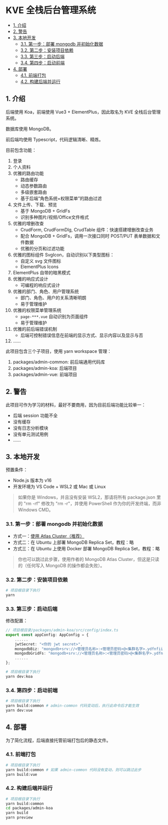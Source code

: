 # KVE 全栈后台管理系统

- [1. 介绍](#1-介绍)
- [2. 警告](#2-警告)
- [3. 本地开发](#3-本地开发)
  - [3.1. 第一步：部署 mongodb 并初始化数据](#31-第一步部署-mongodb-并初始化数据)
  - [3.2. 第二步：安装项目依赖](#32-第二步安装项目依赖)
  - [3.3. 第三步：启动后端](#33-第三步启动后端)
  - [3.4. 第四步：启动前端](#34-第四步启动前端)
- [4. 部署](#4-部署)
  - [4.1. 前端打包](#41-前端打包)
  - [4.2. 构建后端并运行](#42-构建后端并运行)

## 1. 介绍

后端使用 Koa，前端使用 Vue3 + ElementPlus，因此取名为 KVE 全栈后台管理系统。

数据库使用 MongoDB。

前后端均使用 Typescript，代码逻辑清晰、精炼。

目前包含功能：

1. 登录
2. 个人资料
3. 优雅的路由功能
   - 路由缓存
   - 动态参数路由
   - 多级嵌套路由
   - 基于后端“角色系统+权限菜单”的路由过滤
4. 文件上传、下载、预览
   - 基于 MongoDB + GridFs
   - 识别多种图片/视频/Office文件格式
5. 优雅的增删改查
   - CrudForm, CrudFormDlg, CrudTable 组件：快速搭建增删改查业务
   - 配合 MongoDB + GridFs，调用一次接口同时 POST/PUT 表单数据和文件数据
   - 优雅的分页和过滤功能
6. 优雅的图标组件 SvgIcon，自动识别以下类型图标：
   - 自定义 svg 文件图标
   - ElementPlus Icons
7. ElementPlus 自带的暗黑模式
8. 优雅的响应式设计
   - 可编程的响应式设计
9. 优雅的部门、角色、用户管理系统
   - 部门、角色、用户的关系清晰明朗
   - 易于管理维护
10. 优雅的权限菜单管理系统
    - `page-***.vue` 自动识别为页面组件
    - 易于管理维护
11. 优雅的前后端错误机制
    - 后端可控制错误信息在前端的显示方式、显示内容以及显示与否 
12. ......

此项目包含三个子项目，使用 yarn workspace 管理：

1. packages/admin-common: 前后端通用代码库
2. packages/admin-koa: 后端项目
3. packages/admin-vue: 前端项目

## 2. 警告

此项目可作为学习的材料，最好不要商用，因为目前后端功能比较单一：

- 后端 session 功能不全
- 没有缓存
- 没有日志分析模块
- 没有单元测试用例
- ......

## 3. 本地开发

预置条件：

- Node.js 版本为 v16
- 开发环境为 VS Code + WSL2 或 Mac 或 Linux 

> 如果你是 Windows，并且没有安装 WSL2，那请将所有 package.json 里的 "rm -rf" 修改为 "rm -r"，并使用 PowerShell 作为你的开发终端，而非 Windows CMD。

### 3.1. 第一步：部署 mongodb 并初始化数据

- 方式一：[使用 Atlas Cluster（推荐）](./doc/mongodb/AtlasCluster.md)
- 方式二：在 Ubuntu 上部署 MongoDB Replica Set，教程：略
- 方式三：在 Ubuntu 上使用 Docker 部署 MongoDB Replica Set，教程：略

> 你也可以跳过此步骤，使用作者的 MongoDB Atlas Cluster，但这是只读的（任何写入 MongoDB 的操作都会失败）。

### 3.2. 第二步：安装项目依赖

```bash
# 项目根目录下执行
yarn
```

### 3.3. 第三步：启动后端

修改配置：

```ts
// 项目根目录/packages/admin-koa/src/config/index.ts
export const appConfig: AppConfig = {
    ......
    jwtSecret: "<你的 jwt secret>",
    mongodbBiz: "mongodb+srv://<管理员名称>:<管理员密码>@<集群名字>.ydfnfii.mongodb.net/biz?retryWrites=true&w=majority",
    mongodbGridFs: "mongodb+srv://<管理员名称>:<管理员密码>@<集群名字>.ydfnfii.mongodb.net/gridfs?retryWrites=true&w=majority",
    ......
};
```

```bash
# 项目根目录下执行
yarn dev:koa
```

### 3.4. 第四步：启动前端

```bash
# 项目根目录下执行
yarn build:common # admin-common 代码变动后，执行此命令后才能生效
yarn dev:vue
```

## 4. 部署

为了简化流程，后端直接托管前端打包后的静态文件。

### 4.1. 前端打包

```bash
# 项目根目录下执行
yarn build:common # 如果 admin-common 代码没有变动，则可以跳过此步
yarn build:vue
```

### 4.2. 构建后端并运行

```bash
# 项目根目录下执行
yarn build:common
cd packages/admin-koa
yarn build
yarn preview
```

